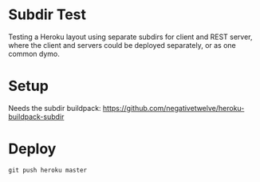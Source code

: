 # Subdir Test

Testing a Heroku layout using separate subdirs for client and REST
server, where the client and servers could be deployed separately, or
as one common dymo.

# Setup

Needs the subdir buildpack: https://github.com/negativetwelve/heroku-buildpack-subdir

# Deploy

    git push heroku master
